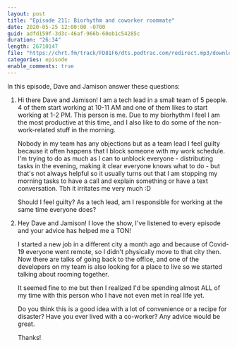```yaml
---
layout: post
title: "Episode 211: Biorhythm and coworker roommate"
date: 2020-05-25 12:00:00 -0700
guid: adfd159f-3d3c-46af-966b-60eb1c54285c
duration: "26:34"
length: 26710147
file: "https://chrt.fm/track/FD81F6/dts.podtrac.com/redirect.mp3/download.softskills.audio/sse-211.mp3"
categories: episode
enable_comments: true
---
```


In this episode, Dave and Jamison answer these questions:

1. Hi there Dave and Jamison! I am a tech lead in a small team of 5 people. 4 of them start working at 10-11 AM and one of them likes to start working at 1-2 PM. This person is me.
   Due to my biorhythm I feel I am the most productive at this time, and I also like to do some of the non-work-related stuff in the morning.
   
   Nobody in my team has any objections but as a team lead I feel guilty because it often happens that I block someone with my work schedule. I'm trying to do as much as I can to unblock everyone - distributing tasks in the evening, making it clear everyone knows what to do - but that's not always helpful so it usually turns out that I am stopping my morning tasks to have a call and explain something or have a text conversation. Tbh it irritates me very much :D
   
   Should I feel guilty? As a tech lead, am I responsible for working at the same time everyone does?


2. Hey Dave and Jamison! I love the show, I've listened to every episode and your advice has helped me a TON!
   
   I started a new job in a different city a month ago and because of Covid-19 everyone went remote, so I didn't physically move to that city then. Now there are talks of going back to the office, and one of the developers on my team is also looking for a place to live so we started talking about rooming together.
   
   It seemed fine to me but then I realized I'd be spending almost ALL of my time with this person who I have not even met in real life yet.
   
   Do you think this is a good idea with a lot of convenience or a recipe for disaster? Have you ever lived with a co-worker? Any advice would be great.
   
   Thanks!
